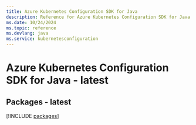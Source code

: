 ```yaml
---
title: Azure Kubernetes Configuration SDK for Java
description: Reference for Azure Kubernetes Configuration SDK for Java
ms.date: 10/24/2024
ms.topic: reference
ms.devlang: java
ms.service: kubernetesconfiguration
---
```

# Azure Kubernetes Configuration SDK for Java - latest
## Packages - latest
[!INCLUDE [packages](kubernetes-configuration-index.md)]